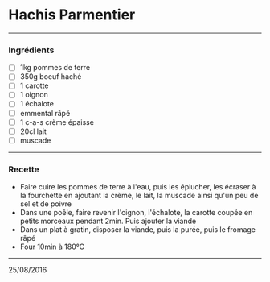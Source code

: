 # Hachis Parmentier

---

### Ingrédients

- [ ] 1kg pommes de terre
- [ ] 350g boeuf haché
- [ ] 1 carotte
- [ ] 1 oignon
- [ ] 1 échalote
- [ ] emmental râpé
- [ ] 1 c-a-s crème épaisse
- [ ] 20cl lait
- [ ] muscade

---

### Recette

- Faire cuire les pommes de terre à l'eau, puis les éplucher, les écraser à la fourchette en ajoutant la crème, le lait, la muscade ainsi qu'un peu de sel et de poivre
- Dans une poêle, faire revenir l'oignon, l'échalote, la carotte coupée en petits morceaux pendant 2min. Puis ajouter la viande
- Dans un plat à gratin, disposer la viande, puis la purée, puis le fromage râpé
- Four 10min à 180°C
---

25/08/2016